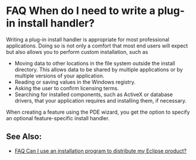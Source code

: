 

FAQ When do I need to write a plug-in install handler?
======================================================

Writing a plug-in install handler is appropriate for most professional applications. Doing so is not only a comfort that most end users will expect but also allows you to perform custom installation, such as

*   Moving data to other locations in the file system outside the install directory. This allows data to be shared by multiple applications or by multiple versions of your application.
*   Reading or saving values in the Windows registry.
*   Asking the user to confirm licensing terms.
*   Searching for installed components, such as ActiveX or database drivers, that your application requires and installing them, if necessary.

When creating a feature using the PDE wizard, you get the option to specify an optional feature-specific install handler.

See Also:
---------

*   [FAQ Can I use an installation program to distribute my Eclipse product?](./FAQ_Can_I_use_an_installation_program_to_distribute_my_Eclipse_product.md "FAQ Can I use an installation program to distribute my Eclipse product?")

